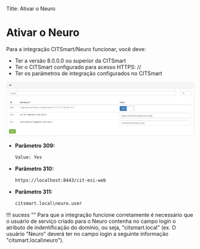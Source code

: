 Title: Ativar o Neuro

# Ativar o Neuro

Para a integração CITSmart/Neuro funcionar, você deve:

- Ter a versão 8.0.0.0 ou superior da CITSmart
- Ter o CITSmart configurado para acesso HTTPS: //
- Ter os parâmetros de integração configurados no CITSmart


![Neuro Conection][1]

- **Parâmetro 309:**

    ```sh
    Value: Yes
    ```

- **Parâmetro 310:**

    ```sh
    https://localhost:8443/cit-esi-web
    ```

- **Parâmetro 311:**

    ```sh
    citsmart.local\neuro.user
    ```
    
    
!!! sucess ""
    Para que a integração funcione corretamente é necessário que o usuário de serviço criado para o Neuro contenha no campo login o atributo de indentificação do domínio, ou seja, "citsmart.local" (ex. O usuário "Neuro" deverá ter no campo login a seguinte informação  "citsmart.local\neuro").

[1]:images/neuro-conection.png
